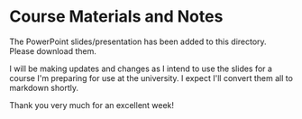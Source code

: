 # Course Materials and Notes

The PowerPoint slides/presentation has been added to this directory. Please download them.

I will be making updates and changes as I intend to use the slides for a course I'm preparing for use at the university. I expect I'll convert them all to markdown shortly. 

Thank you very much for an excellent week!